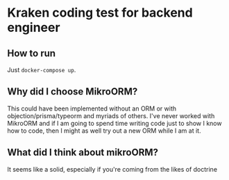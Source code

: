 # Kraken coding test for backend engineer

## How to run

Just `docker-compose up`.

## Why did I choose MikroORM?

This could have been implemented without an ORM or with objection/prisma/typeorm and myriads of others.
I've never worked with MikroORM and if I am going to spend time writing code just to show I know how to code, then I might as well try out a new ORM while I am at it.

## What did I think about mikroORM?

It seems like a solid, especially if you're coming from the likes of doctrine
